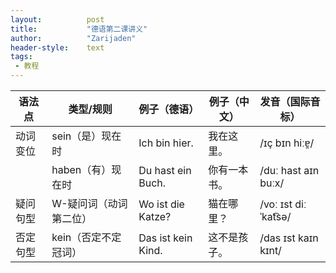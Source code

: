 ```yaml
---
layout:          post
title:           "德语第二课讲义"
author:          "Zarijaden"
header-style:    text
tags:
 - 教程
---
```

| 语法点       | 类型/规则               | 例子（德语） | 例子（中文）       | 发音（国际音标）       |
|-------------|-----------------------|--------------|----------------|------------------------|
| 动词变位     | sein（是）现在时         | Ich bin hier. | 我在这里。       | /ɪç bɪn hiːɐ̯/         |
|             | haben（有）现在时        | Du hast ein Buch. | 你有一本书。    | /duː hast aɪn buːx/    |
| 疑问句型     | W-疑问词（动词第二位）   | Wo ist die Katze? | 猫在哪里？      | /voː ɪst diː ˈkat͡sə/  |
| 否定句型     | kein（否定不定冠词）     | Das ist kein Kind. | 这不是孩子。    | /das ɪst kaɪn kɪnt/   |
